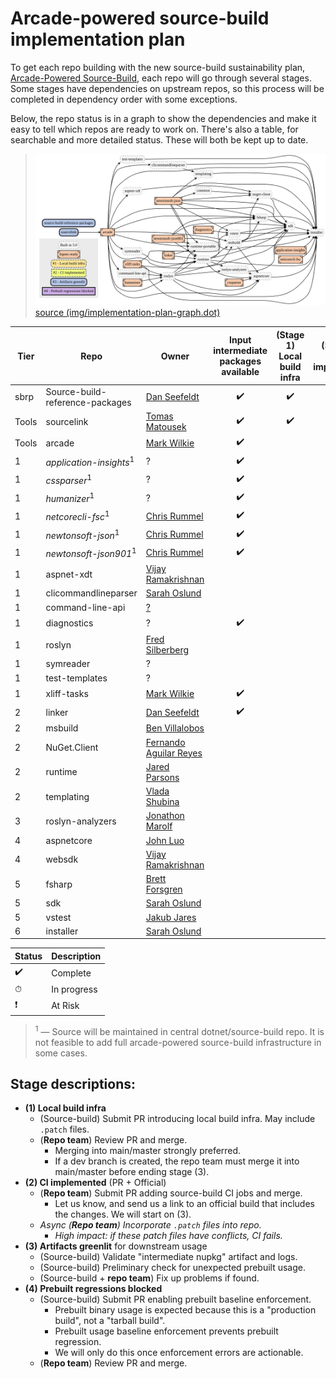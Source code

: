 # Arcade-powered source-build implementation plan

To get each repo building with the new source-build sustainability plan, [Arcade-Powered Source-Build](./README.md), each repo will go through several stages. Some stages have dependencies on upstream repos, so this process will be completed in dependency order with some exceptions.

Below, the repo status is in a graph to show the dependencies and make it easy to tell which repos are ready to work on. There's also a table, for searchable and more detailed status. These will both be kept up to date.

> ![](img/implementation-plan-graph.svg)  
> [source (img/implementation-plan-graph.dot)](img/implementation-plan-graph.dot)

| Tier | Repo | Owner | Input intermediate packages available | (Stage 1)<br>Local build infra | (Stage 2)<br>CI implemented | (Stage 3)<br>Artifacts greenlit | (Stage 4)<br>Prebuilt regressions blocked |
| --- | --- | --- | :---: | :---: | :---: | :---: | :---: |
| sbrp | Source-build-reference-packages | [Dan Seefeldt](https://github.com/dseefeld) | ✔️ | ✔️ | ✔️ | ✔️ | |
| Tools | sourcelink | [Tomas Matousek](https://github.com/tmat) | ✔️ | ✔️ | ✔️ | ✔️ | |
| Tools | arcade | [Mark Wilkie](https://github.com/markwilkie) | ✔️ | | | | |
| 1 | *application-insights*<sup>1</sup> | ? | ✔️ | | | | |
| 1 | *cssparser*<sup>1</sup> | ? | ✔️ | | | | |
| 1 | *humanizer*<sup>1</sup> | ? | ✔️ | | | | |
| 1 | *netcorecli-fsc*<sup>1</sup> | [Chris Rummel](https://github.com/crummel) | ✔️ | | | | |
| 1 | *newtonsoft-json*<sup>1</sup> | [Chris Rummel](https://github.com/crummel) | ✔️ | | | | |
| 1 | *newtonsoft-json901*<sup>1</sup> | [Chris Rummel](https://github.com/crummel) | ✔️ | | | | |
| 1 | aspnet-xdt | [Vijay Ramakrishnan](https://github.com/vijayrkn) | | | | | |
| 1 | clicommandlineparser | [Sarah Oslund](https://github.com/sfoslund) | | | | | |
| 1 | command-line-api | [?](https://github.com/) | | | | | |
| 1 | diagnostics | ? | ✔️ | | | | |
| 1 | roslyn | [Fred Silberberg](https://github.com/333fred) | | | | | |
| 1 | symreader | ? | | | | | |
| 1 | test-templates | ? | | | | | |
| 1 | xliff-tasks | [Mark Wilkie](https://github.com/markwilkie) | ✔️ | | | | |
| 2 | linker | [Dan Seefeldt](https://github.com/dseefeld) | ✔️ | | | | |
| 2 | msbuild | [Ben Villalobos](https://github.com/BenVillalobos) | | | | | |
| 2 | NuGet.Client | [Fernando Aguilar Reyes](https://github.com/dominoFire) | | | | | |
| 2 | runtime | [Jared Parsons](https://github.com/jaredpar) | | | | | |
| 2 | templating | [Vlada Shubina](https://github.com/vlada-shubina) | | | | | |
| 3 | roslyn-analyzers | [Jonathon Marolf](https://github.com/jmarolf) | | | | | |
| 4 | aspnetcore | [John Luo](https://github.com/JunTaoLuo) | | | | | |
| 4 | websdk | [Vijay Ramakrishnan](https://github.com/vijayrkn) | | | | | |
| 5 | fsharp | [Brett Forsgren](https://github.com/brettfo) | | | | | |
| 5 | sdk | [Sarah Oslund](https://github.com/sfoslund) | | | | | |
| 5 | vstest | [Jakub Jares](https://github.com/nohwnd) | | | | | |
| 6 | installer | [Sarah Oslund](https://github.com/sfoslund) | | | | | |

| Status | Description |
| --- | --- |
| ✔️ | Complete |
| ⏱ | In progress |
| ❗ | At Risk |

> <sup>1</sup> — Source will be maintained in central dotnet/source-build repo. It is not feasible to add full arcade-powered source-build infrastructure in some cases.

## Stage descriptions:
  - **(1) Local build infra**
    - (Source-build) Submit PR introducing local build infra. May include `.patch` files.
    - (**Repo team**) Review PR and merge.
      - Merging into main/master strongly preferred.
      - If a dev branch is created, the repo team must merge it into main/master before ending stage (3).
  - **(2) CI implemented** (PR + Official)
    - (**Repo team**) Submit PR adding source-build CI jobs and merge.
      - Let us know, and send us a link to an official build that includes the changes. We will start on (3).
    - *Async (**Repo team**) Incorporate `.patch` files into repo.*
      - *High impact: if these patch files have conflicts, CI fails.*
  - **(3) Artifacts greenlit** for downstream usage
    - (Source-build) Validate "intermediate nupkg" artifact and logs.
    - (Source-build) Preliminary check for unexpected prebuilt usage.
    - (Source-build + **repo team**) Fix up problems if found.
  - **(4) Prebuilt regressions blocked**
    - (Source-build) Submit PR enabling prebuilt baseline enforcement.
      - Prebuilt binary usage is expected because this is a "production build", not a "tarball build".
      - Prebuilt usage baseline enforcement prevents prebuilt regression.
      - We will only do this once enforcement errors are actionable.
    - (**Repo team**) Review PR and merge.
